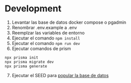 # Development

1. Levantar las base de datos docker compose o pgadmin
2. Renombrar .env.example a .env
3. Reemplzar las variables de entorno
4. Ejecutar el comando `npm install`
5. Ejecutar el comando `npm run dev`
6. Ejecutar comandos de prism
```
npx prisma init
npx prisma migrate dev
npx prisma generate
```
7. Ejecutar el SEED para [popular la base de datos](http://localhost:3000/api/seed)
